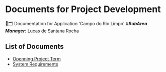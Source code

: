 # Documents for Project Development
📃🗂 Documentation for Application 'Campo do Rio Limpo'
#***SubArea Manager:*** Lucas de Santana Rocha

## List of Documents
- [Openning Project Term](https://github.com/software-engineering-utfpr/documentation/blob/master/Openning%20Project%20Term.md)
- [System Requirements](https://github.com/software-engineering-utfpr/documentation/blob/master/System%20Requirements.md)
